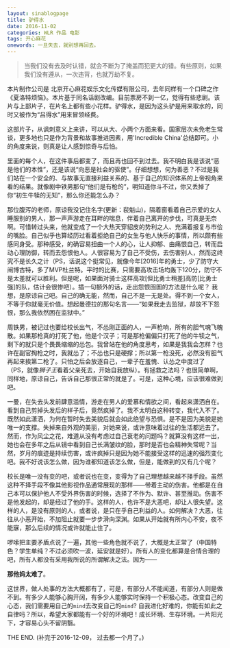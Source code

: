 ```yaml
---
layout: sinablogpage
title: 驴得水
date: 2016-11-02
categories: WLR 作品 电影
tags: 开心麻花
onewords: 一旦失去，就别想再回去。
---
```

> 当我们没有去及时认错，就会不断为了掩盖而犯更大的错。有些原则，如果我们没有遵从，一次违背，也就万劫不复。

本片制作公司是 北京开心麻花娱乐文化传媒有限公司，去年同样有一个口碑之作《夏洛特烦恼》。本片基于同名话剧改编。目前票房不到一亿，觉得有些悲剧。该片与上部片子，在片名上都有些小花样。驴得水，是因为这头驴是用来取水的，同时又被作为“吕得水”用来冒领经费。

这部片子，从讽刺意义上来讲，可以从大、小两个方面来看。国家层次未免老生常谈，更多地也只是作为背景和故事推进因素，用'Incredible China'总结即可。小的角度来说，则真是让人感到惊奇与后怕。

里面的每个人，在这件事后都变了，而且再也回不到过去。我不明白我是该说“恶是他们的本性”，还是该说“向恶是社会的驱使”。仔细想想，何为善恶？不过是我们站在一个安全的、与故事无直接利益关系的、基于自己的知识体系的上帝视角来看的结果。就像剧中铁男那句“他们是有枪的”，明知道你斗不过，你又丢掉了你“初生牛犊的无知”，那么你还能怎么办？

那位腹泻的老师，原谅我没记住名字(更新：裴魁山)，隔着窗看着自己示爱的女人睡服别的男人，那一声声游走在耳畔的喘息，伴着自己离开的步伐，可真是无奈啊。可惜转过头来，他就变成了一个大热天穿貂皮的势利之人、充满着报复与市侩的嘴脸。自己似乎也算经历过看着拒绝自己的女生与他人快乐的事情，所以颇有些感同身受。那种感受，的确容易扭曲一个人的心，让人抑郁、由痛恨自己，转而启动心理防御，转而去怨恨他人。人很容易为了自己不受伤，去伤害别人，然而这终究不是长久之计（PS，话说这个挺常见，就像今年[2016]年的勇士，少了防守大闸博古特，多了MVP杜兰特。平时的比赛，只需要高攻击场均轰下120分，防守不是太差就可以胜利。但是呢，如果面对骑士这样高攻[但比勇士稍差]高防[比勇士强]的队，估计会很惨吧）。插一句额外的话，走出怨恨囹圄的方法是什么呢？ 我想，是原谅自己吧。自己的确无能，然而，自己不是一无是处。得不到一个女人，不等于你就毫无价值。想起曼德拉的那句名言——“如果我走去监狱，却放不下怨恨，那么我依然困在监狱中。”

周铁男，被记过也要给校长出气，不怂刚正面的人，一声枪响，所有的胆气魂飞魄散。如果那枪真的打死了他，他是个汉子；可是那枪偏偏只打死了他的牛犊之气，剩下的就只是个畏畏缩缩的怂包。我曾站在他的角度思考，如果是我我会怎样？也许在副官掏枪之时，我就怂了；不怂也只是硬撑；所以第一枪没死，必然没有胆气再起来挨第二枪了。只怕之后会放逐自己，一辈子在羞愧、认怂之中度过了（PS，就像*狮子王*看着父亲死去，开始自我放纵）。有拯救之法吗？也很简单啊，同样地，原谅自己，告诉自己那很正常的就是了。可是，这种心境，应该很难做到吧。

一曼，在失去头发前肆意滥情，游走在男人的爱慕和情欲之间，看起来潇洒自在。看到自己剪掉头发后的样子后，竟然疯掉了。我不太明白这种转变，我代入不了。既然如此潇洒，为何在暂时失去美貌后就会如此绝望与恐惧。是不是因为美貌是她唯一的支撑。失掉来自外观的美丽，对她来说，或许意味着过往的生活都远去了。然而，作为风尘之花，难道从没有考虑过自己衰老的问题吗？就算没有这样一出，她也会在多年之后从镜中看到自己长满皱纹的脸，那时是否也会精神失常呢？当然，岁月的痕迹是持续伤害，或许疯掉只是因为她不能接受这样的迅速的强烈变化吧。我不好说该怎么做，因为谁都知道该怎么做，但是，能做到的又有几个呢？

校长是唯一没有变的吧，或者说也在变，变得为了自己理想越来越不择手段。虽然这种不择手段不像其他影视作品通常展现的那样——带着主动的伤害。他都是在自己本可以保护他人不受外界伤害的时候，选择了不作为、默许、甚至推动。伤害不是他发起的，却是经过了他的手。这样的人，也许不是大恶吧，却让人很失望。这样的人，是没有原则的人，或者说，是只在乎自己利益的人。如何解决？大恶，往往从小恶开始，不加阻止就要一步步滑向深渊。如果从开始就有所内心不安，夜不能寐，那么后续的情况或许就能止住了。

啰嗦把主要矛盾点说了一遍，其他一些角色就不说了，大概是太正常了（中国特色？学生单纯？不过必须吹一波，延安就是好）。所有人的变化都算是合情合理的吧，所有人都没有采用我所说的所谓解决之法。因为——

**那他妈太难了**。

这世界，做人处事的方法大概都有了，可是，有部分人不能闻道，有部分人则是做不到。有多少人能够心胸开阔，有多少人能够实时保持一个积极心态。改变自己的心态，我们需要用自己的`mind`去改变自己的`mind`? 自我进化好难的，你能有如此之自律吗？所以，希望大家都能有一个好的环境吧！成长环境、生存环境。一片阳光下，才容易心头不留阴翳。

THE END. (补完于2016-12-09， 过去都一个月了。)